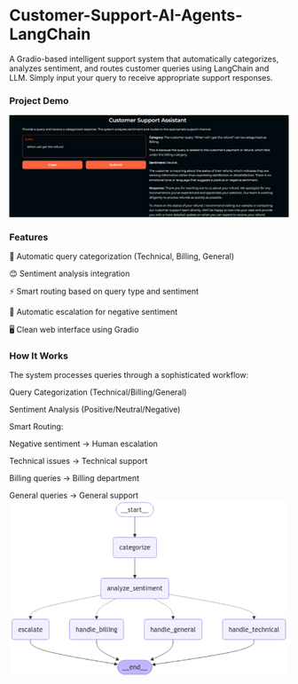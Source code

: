 # Customer-Support-AI-Agents-LangChain

A Gradio-based intelligent support system that automatically categorizes, analyzes sentiment, and routes customer queries using LangChain and LLM. Simply input your query to receive appropriate support responses.

### Project Demo

![Customer Support Gradio Output](CustomerSupportAIGradioOutput.png)

### Features

🎯 Automatic query categorization (Technical, Billing, General)

😊 Sentiment analysis integration

⚡ Smart routing based on query type and sentiment

👤 Automatic escalation for negative sentiment

🖥️ Clean web interface using Gradio

### How It Works
The system processes queries through a sophisticated workflow:

Query Categorization (Technical/Billing/General)

Sentiment Analysis (Positive/Neutral/Negative)

Smart Routing:

Negative sentiment → Human escalation

Technical issues → Technical support

Billing queries → Billing department

General queries → General support
![Customer Support System Flow Diagram](CustomerSupportAgentsFlowDiagram.png)


